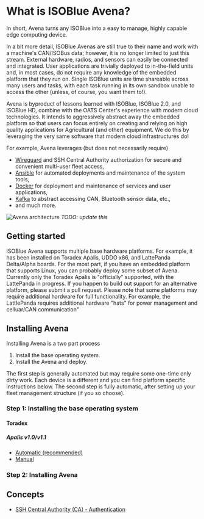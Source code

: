 # What is ISOBlue Avena?

In short, Avena turns any ISOBlue into a easy to manage, highly capable edge
computing device.

In a bit more detail, ISOBlue Avenas are still true to their name and work with
a machine's CAN/ISOBus data; however, it is no longer limited to just this
stream. External hardware, radios, and sensors can easily be connected and
integrated. User applications are trivially deployed to in-the-field units and,
in most cases, do not require any knowledge of the embedded platform that they
run on. Single ISOBlue units are time shareable across many users and tasks,
with each task running in its own sandbox unable to access the other (unless, of
course, you want them to!).

Avena is byproduct of lessons learned with ISOBlue, ISOBlue 2.0, and ISOBlue HD,
combine with the OATS Center's experience with modern cloud technologies. It
intends to aggressively abstract away the embedded platform so that users can
focus entirely on creating and relying on high quality applications for
Agricultural (and other) equipment. We do this by leveraging the very same
software that modern cloud infrastructures do!

For example, Avena leverages (but does not necessarily require)

- [Wireguard](https://www.wireguard.com/) and SSH Central Authority
  authorization for secure and convenient multi-user fleet access,
- [Ansible](https://www.ansible.com/) for automated deployments and maintenance
  of the system tools,
- [Docker](https://www.docker.com/) for deployment and maintenance of services
  and user applications,
- [Kafka](https://kafka.apache.org/) to abstract accessing CAN, Bluetooth sensor
  data, etc.,
- and much more.

![Avena architecture](https://raw.githubusercontent.com/OATS-Group/isoblue-avena/master/docs/images/AvenaArch.png)
_TODO: update this_

## Getting started

ISOBlue Avena supports multiple base hardware platforms. For example, it has
been installed on Toradex Apalis, UDDO x86, and LattePanda Delta/Alpha boards.
For the most part, if you have an embedded platform that supports Linux, you can
probably deploy some subset of Avena. Currently only the Toradex Apalis is
"officially" supported, with the LattePanda in progress. If you happen to build
out support for an alternative platform, please submit a pull request. Please
note that some platforms may require additional hardware for full functionality.
For example, the LattlePanda requires additional hardware "hats" for power
management and celluar/CAN communication"

## Installing Avena

Installing Avena is a two part process

1. Install the base operating system.
2. Install the Avena and deploy.

The first step is generally automated but may require some one-time only dirty
work. Each device is a different and you can find platform specific instructions
below. The second step is fully automatic, after setting up your fleet
management structure (if you so choose).

### Step 1: Installing the base operating system

#### Toradex

##### Apalis v1.0/v1.1

- [Automatic (recommended)](https://github.com/OATS-Group/isoblue-avena/tree/master/docs/hardware/toradex/install-apalis.md)
- [Manual](https://github.com/OATS-Group/isoblue-avena/tree/master/docs/hardware/toradex/install-apalis-manual.md)

### Step 2: Installing Avena

<!-- - [Avena with Wireguard and Vault CA](avena/install-wireguard-vault-ca.md) -->

## Concepts

- [SSH Central Authority (CA) - Authentication](https://github.com/OATS-Group/isoblue-avena/tree/master/docs/concepts/ssh-ca.md)
